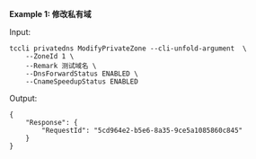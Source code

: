**Example 1: 修改私有域**



Input: 

```
tccli privatedns ModifyPrivateZone --cli-unfold-argument  \
    --ZoneId 1 \
    --Remark 测试域名 \
    --DnsForwardStatus ENABLED \
    --CnameSpeedupStatus ENABLED
```

Output: 
```
{
    "Response": {
        "RequestId": "5cd964e2-b5e6-8a35-9ce5a1085860c845"
    }
}
```


